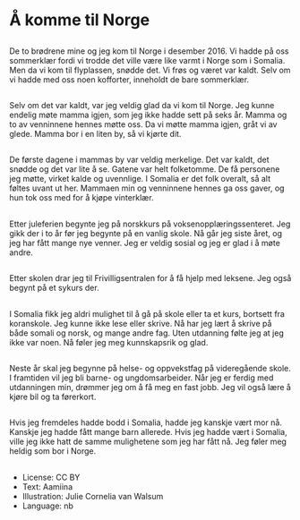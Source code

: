 # Å komme til Norge

##
De to brødrene mine og jeg kom til Norge i desember 2016. Vi hadde på oss sommerklær fordi vi trodde det ville være like varmt i Norge som i Somalia. Men da vi kom til flyplassen, snødde det. Vi frøs og været var kaldt. Selv om vi hadde med oss noen kofforter, inneholdt de bare sommerklær.

##
Selv om det var kaldt, var jeg veldig glad da vi kom til Norge. Jeg kunne endelig møte mamma igjen, som jeg ikke hadde sett på seks år. Mamma og to av venninnene hennes møtte oss. Da vi møtte mamma igjen, gråt vi av glede. Mamma bor i en liten by, så vi kjørte dit.

##
De første dagene i mammas by var veldig merkelige. Det var kaldt, det snødde og det var lite å se. Gatene var helt folketomme. De få personene jeg møtte, virket kalde og uvennlige. I Somalia er det folk overalt, så alt føltes uvant ut her. Mammaen min og venninnene hennes ga oss gaver, og hun tok oss med for å kjøpe vinterklær.

##
Etter juleferien begynte jeg på norskkurs på voksenopplæringssenteret. Jeg gikk der i to år før jeg begynte på en vanlig skole. Nå går jeg siste året, og jeg har fått mange nye venner. Jeg er veldig sosial og jeg er glad i å møte andre.

##
Etter skolen drar jeg til Frivilligsentralen for å få hjelp med leksene. Jeg også begynt på et sykurs der.

##
I Somalia fikk jeg aldri mulighet til å gå på skole eller ta et kurs, bortsett fra koranskole. Jeg kunne ikke lese eller skrive. Nå har jeg lært å skrive på både somali og norsk, og mange andre fag. Uten utdanning følte jeg at jeg ikke var noen. Nå føler jeg meg kunnskapsrik og glad.

##
Neste år skal jeg begynne på helse- og oppvekstfag på videregående skole. I framtiden vil jeg bli barne- og ungdomsarbeider. Når jeg er ferdig med utdanningen min, drømmer jeg om å få meg en fast jobb. Jeg vil også lære å kjøre bil og ta førerkort.

##
Hvis jeg fremdeles hadde bodd i Somalia, hadde jeg kanskje vært mor nå. Kanskje jeg hadde fått mange barn allerede. Hvis jeg hadde vært i Somalia, ville jeg ikke hatt de samme mulighetene som jeg har fått nå. Jeg føler meg heldig som bor i Norge.

##
* License: CC BY
* Text: Aamiina
* Illustration: Julie Cornelia van Walsum
* Language: nb

